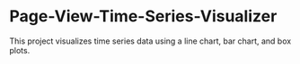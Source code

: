 # Page-View-Time-Series-Visualizer
This project visualizes time series data using a line chart, bar chart, and box plots.
